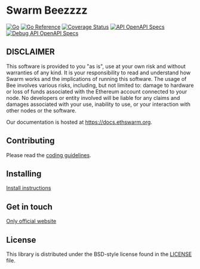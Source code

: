 # Swarm Beezzzz

[![Go](https://github.com/ethersphere/bee/workflows/Go/badge.svg)](https://github.com/ethersphere/bee/actions)
[![Go Reference](https://pkg.go.dev/badge/github.com/ethersphere/bee.svg)](https://pkg.go.dev/github.com/ethersphere/bee)
[![Coverage Status](https://coveralls.io/repos/github/ethersphere/bee/badge.svg)](https://coveralls.io/github/ethersphere/bee)
[![API OpenAPI Specs](https://img.shields.io/badge/openapi-api-blue)](https://docs.ethswarm.org/api/)
[![Debug API OpenAPI Specs](https://img.shields.io/badge/openapi-debugapi-lightblue)](https://docs.ethswarm.org/debug-api/)


## DISCLAIMER
This software is provided to you "as is", use at your own risk and without warranties of any kind.
It is your responsibility to read and understand how Swarm works and the implications of running this software.
The usage of Bee involves various risks, including, but not limited to:
damage to hardware or loss of funds associated with the Ethereum account connected to your node.
No developers or entity involved will be liable for any claims and damages associated with your use,
inability to use, or your interaction with other nodes or the software.

Our documentation is hosted at https://docs.ethswarm.org.

## Contributing

Please read the [coding guidelines](CODING.md).

## Installing

[Install instructions](https://docs.ethswarm.org/docs/installation/quick-start)

## Get in touch
[Only official website](https://www.ethswarm.org)


## License

This library is distributed under the BSD-style license found in the [LICENSE](LICENSE) file.

